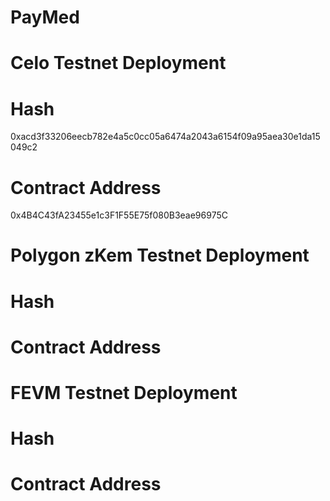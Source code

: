 # PayMed

# Celo Testnet Deployment
# Hash
0xacd3f33206eecb782e4a5c0cc05a6474a2043a6154f09a95aea30e1da15049c2
# Contract Address
0x4B4C43fA23455e1c3F1F55E75f080B3eae96975C

# Polygon zKem Testnet Deployment
# Hash

# Contract Address


# FEVM Testnet Deployment
# Hash

# Contract Address
